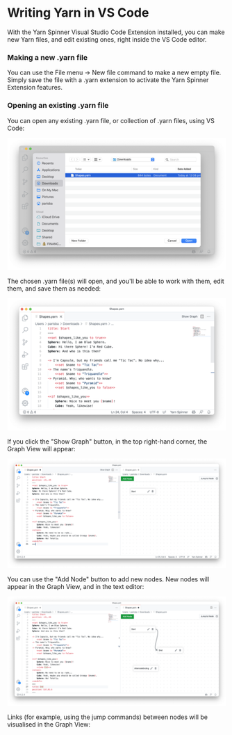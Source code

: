 # Writing Yarn in VS Code

With the Yarn Spinner Visual Studio Code Extension installed, you can make new Yarn files, and edit existing ones, right inside the VS Code editor.



### Making a new .yarn file

You can use the File menu -> New file command to make a new empty file. Simply save the file with a .yarn extension to activate the Yarn Spinner Extension features.

### Opening an existing .yarn file

You can open any existing .yarn file, or collection of .yarn files, using VS Code:

![Selecting an existing .yarn file](<../../.gitbook/assets/Screen Shot 2021-12-20 at 12.11.07 pm.png>)

The chosen .yarn file(s) will open, and you'll be able to work with them, edit them, and save them as needed:

![The .yarn file open](<../../.gitbook/assets/Screen Shot 2021-12-20 at 12.11.14 pm.png>)

If you click the "Show Graph" button, in the top right-hand corner, the Graph View will appear:

![The Graph View](<../../.gitbook/assets/Screen Shot 2021-12-20 at 12.11.32 pm.png>)

You can use the "Add Node" button to add new nodes. New nodes will appear in the Graph View, and in the text editor:

![The Graph View will show all nodes in the active .yarn file](<../../.gitbook/assets/Screen Shot 2021-12-20 at 12.12.03 pm.png>)

Links (for example, using the jump commands) between nodes will be visualised in the Graph View:
